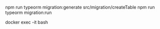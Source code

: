npm run typeorm migration:generate src/migration/createTable
npm run typeorm migration:run



docker exec -it <containerId> bash
